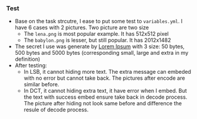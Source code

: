 
### Test
- Base on the task strcutre, I ease to put some test to `variables.yml`. I have 6 cases with 2 pictures. Two picture are two size
    - The `lena.png` is most popular example. It has 512x512 pixel
    - The `babylon.png` is lesser, but still popular. It has 2012x1482
- The secret I use was generate by [Lorem Ipsum](https://www.lipsum.com/) with 3 size: 50 bytes, 500 bytes and 5000 bytes (corresponding small, large and extra in my definition)
- After testing:
    - In LSB, it cannot hiding more text. The extra message can embeded with no error but cannot take back. The pictures after encode are similar before.
    - In DCT, it cannot hiding extra text, it have error when I embed. But the text with success embed ensure take back in decode process. The picture after hiding not look same before and difference the resule of decode process.  